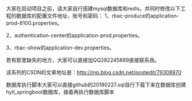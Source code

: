 大家在启动项目之前，请大家自行搭建mysql数据库和redis，并同时修改以下工程的数据库的配置文件地址、账号和密码：
1、rbac-produce的application-prod-8100.properties。

2、authentication-center的application-prod.properties。

3、rbac-show的application-dev.properties。

若有那里缺失的地方，大家可以直接加QQ282245889直接联系我。

该系列的CSDN的文章地址是：http://mp.blog.csdn.net/postedit/79308970

数据库执行脚本大家可以直接github的20180227.sql自行下载下来在数据库创建hyll_springboot数据库，接着再执行数据库脚本

